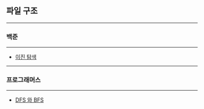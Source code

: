 ## 파일 구조

---

### 백준

---
- [이진 탐색](src/backjoon/binary_search/README.md)

---

### 프로그래머스

---

- [DFS 와 BFS](src/programmers/dbfbsf/README.md)

